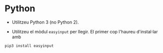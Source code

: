 # Python

- Utilitzeu Python 3 (no Python 2).

- Utilitzeu el mòdul `easyinput` per llegir. El
primer cop l'haureu d'instal·lar amb

```bash
pip3 install easyinput
```
